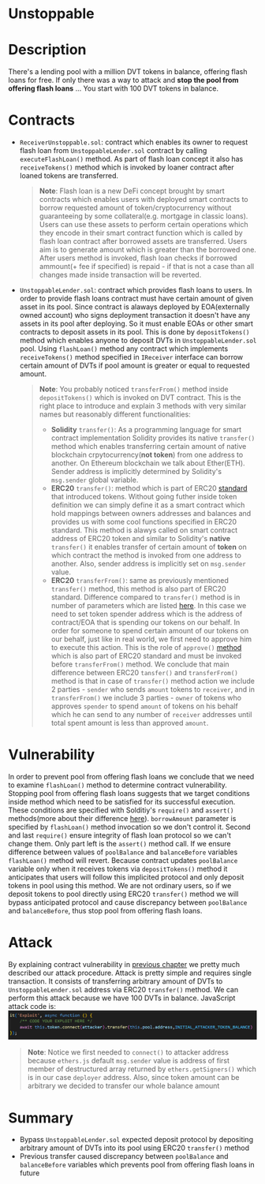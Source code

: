 # Unstoppable
# Description
 There's a lending pool with a million DVT tokens in balance, offering flash loans for free. 
 If only there was a way to attack and **stop the pool from offering flash loans** ...
 You start with 100 DVT tokens in balance. 
# Contracts
- `ReceiverUnstoppable.sol`: contract which enables its owner to request flash loan from `UnstoppableLender.sol` contract by calling `executeFlashLoan()` method. As part of flash loan concept it also has `receiveTokens()` method which is invoked by loaner contract after loaned tokens are transferred.
    >**Note**: Flash loan is a new DeFi concept brought by smart contracts which enables users with deployed smart contracts to borrow requested amount of token/cryptocurrency without guaranteeing by some collateral(e.g. mortgage in classic loans). Users can use these assets to perform certain operations which they encode in their smart contract function which is called by flash loan contract after borrowed assets are transferred. Users aim is to generate amount which is greater than the borrowed one. After users method is invoked, flash loan checks if borrowed ammount(+ fee if specified) is repaid - if that is not a case than all changes made inside transaction will be reverted.
- `UnstoppableLender.sol`: contract which provides flash loans to users. In order to provide flash loans contract must have certain amount of given asset in its pool. Since contract is alaways deployed by EOA(externally owned account) who signs deployment transaction it doesn't have any assets in its pool after deploying. So it must enable EOAs or other smart contracts to deposit assets in its pool. This is done by `depositTokens()` method which enables anyone to deposit DVTs in `UnstoppableLender.sol` pool. Using `flashLoan()` method any contract which implements `receiveTokens()` method specified in `IReceiver` interface can borrow certain amount of DVTs if pool amount is greater or equal to requested amount.
    >**Note**: You probably noticed `transferFrom()` method inside `depositTokens()` which is invoked on DVT contract. This is the right place to introduce and explain 3 methods with very similar names but reasonably different functionalities:
    > - **Solidity** `transfer()`: As a programming language for smart contract implementation Solidity provides its native `transfer()` method which enables transferring certain amount of native blockchain crpytocurrency(**not token**) from one address to another. On Ethereum blockchain we talk about Ether(ETH). Sender address is implicitly determined by Solidity's `msg.sender` global variable.
    > - **ERC20** `transfer()`: method which is part of ERC20 [standard](https://ethereum.org/en/developers/docs/standards/tokens/erc-20/) that introduced tokens. Without going futher inside token definition we can simply define it as a smart contract which hold mappings between owners addresses and balances and provides us with some cool functions specified in ERC20 standard. This method is alawys called on smart contract address of ERC20 token and similar to Solidity's **native** `transfer()` it enables transfer of certain amount of **token** on which contract the method is invoked from one address to another. Also, sender address is implicitly set on `msg.sender` value.
    > - **ERC20** `transferFrom()`: same as previously mentioned `transfer()` method, this method is also part of ERC20 standard. Difference compared to `transfer()` method is in number of parameters which are listed [here](https://docs.openzeppelin.com/contracts/2.x/api/token/erc20#ERC20-transferFrom-address-address-uint256-). In this case we need to set token spender address which is the address of contract/EOA that is spending our tokens on our behalf. In order for someone to spend certain amount of our tokens on our behalf, just like in real world, we first need to approve him to execute this action. This is the role of `approve()` [method](https://docs.openzeppelin.com/contracts/2.x/api/token/erc20#ERC20-approve-address-uint256-) which is also part of ERC20 standard and must be invoked before `transferFrom()` method. We conclude that main difference between ERC20 `tansfer()` and `transferFrom()` method is that in case of `transfer()` method action we include 2 parties - `sender` who sends `amount` tokens to `receiver`, and in `transferFrom()` we include 3 parties - `owner` of tokens who approves `spender` to spend `amount` of tokens on his behalf which he can send to any number of `receiver` addresses until total spent amount is less than approved `amount`.

# Vulnerability
In order to prevent pool from offering flash loans we conclude that we need to examine `flashLoan()` method to determine contract vulnerability. Stopping pool from offering flash loans suggests that we target conditions inside method which need to be satisfied for its successful execution. These conditions are specified with Solditiy's `require()` and `assert()` methods(more about their difference [here](https://codeforgeek.com/assert-vs-require-in-solidity/)). `borrowAmount` parameter is specified by `flashLoan()` method invocation so we don't control it. Second and last `require()` ensure integrity of flash loan protocol so we can't change them. Only part left is the `assert()` method call. If we ensure difference between values of `poolBalance` and `balanceBefore` variables `flashLoan()` method will revert. Because contract updates `poolBalance` variable only when it receives tokens via `depositTokens()` method it anticipates that users will follow this implicited protocol and only deposit tokens in pool using this method. We are not ordinary users, so if we deposit tokens to pool directly using ERC20 `transfer()` method we will bypass anticipated protocol and cause discrepancy between `poolBalance` and `balanceBefore`, thus stop pool from offering flash loans.
# Attack
By explaining contract vulnerability in [previous chapter](#Vulnerability) we pretty much described our attack procedure. Attack is pretty simple and requires single transaction. It consists of transferring arbitrary amount of DVTs to `UnstoppableLender.sol` address via ERC20 `transfer()` method. We can perform this attack because we have 100 DVTs in balance. JavaScript attack code is:
![JavaScript attack code](../../images/unstoppable/unstoppable.PNG)
>**Note**: Notice we first needed to `connect()` to attacker address because `ethers.js` default `msg.sender` value is address of first member of destructured array returned by `ethers.getSigners()` which is in our case `deployer` address. Also, since token amount can be arbitrary we decided to transfer our whole balance amount
# Summary
- Bypass `UnstoppableLender.sol` expected deposit protocol by depositing arbitrary amount of DVTs into its pool using ERC20 `transfer()` method
- Previous transfer caused discrepancy between `poolBalance` and `balanceBefore` variables which prevents pool from offering flash loans in future

